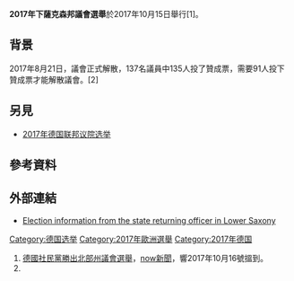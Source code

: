 **2017年下薩克森邦議會選舉**於2017年10月15日舉行\[1\]。

## 背景

2017年8月21日，議會正式解散，137名議員中135人投了贊成票，需要91人投下贊成票才能解散議會。\[2\]

## 另見

  - [2017年德国联邦议院选举](../Page/2017年德国联邦议院选举.md "wikilink")

## 參考資料

## 外部連結

  - [Election information from the state returning officer in Lower Saxony](http://www.landeswahlleiter.niedersachsen.de/startseite/wahlen/landtagswahl/uebersicht/wahl-zum-18-niedersaechsischen-landtag-147970.html)

[Category:德国选举](https://zh.wikipedia.org/wiki/Category:德国选举 "wikilink") [Category:2017年歐洲選舉](https://zh.wikipedia.org/wiki/Category:2017年歐洲選舉 "wikilink") [Category:2017年德国](https://zh.wikipedia.org/wiki/Category:2017年德国 "wikilink")

1.  [德國社民黨勝出北部州議會選舉](http://news.now.com/home/international/player?newsId=239529)，[now新聞](https://zh.wikipedia.org/wiki/now新聞 "wikilink")，響2017年10月16號搵到。
2.
